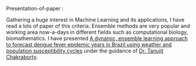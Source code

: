  Presentation-of-paper :
 
 Gathering a huge interest in Machine Learning and its applications, I have read a lots of paper of this criteria. 
 Ensemble methods are very popular and working area now-a-days in different fields such as computational biology, biomathematics.
 I have presented  [A dynamic, ensemble learning approach to forecast dengue fever epidemic years in Brazil using weather and population susceptibility cycles](https://doi.org/10.1098/rsif.2020.1006) under the guidance of [Dr. Tanujit Chakraborty](https://www.ctanujit.org/).

